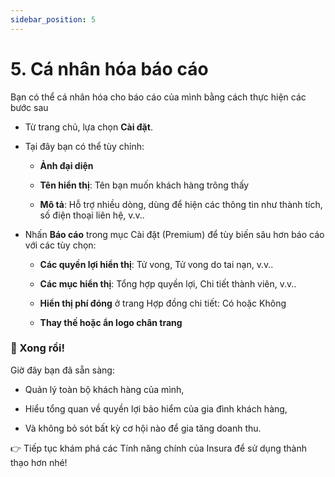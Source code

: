 ```yaml
---
sidebar_position: 5
---
```


# 5. Cá nhân hóa báo cáo

Bạn có thể cá nhân hóa cho báo cáo của mình bằng cách thực hiện các bước sau

* Từ trang chủ, lựa chọn **Cài đặt**.

* Tại đây bạn có thể tùy chỉnh:

  * **Ảnh đại diện**

  * **Tên hiển thị**: Tên bạn muốn khách hàng trông thấy

  * **Mô tả**: Hỗ trợ nhiều dòng, dùng để hiện các thông tin như thành tích, số điện thoại liên hệ, v.v..

* Nhấn **Báo cáo** trong mục Cài đặt (Premium) để tùy biến sâu hơn báo cáo với các tùy chọn:

  * **Các quyền lợi hiển thị**: Tử vong, Tử vong do tai nạn, v.v..

  * **Các mục hiển thị**: Tổng hợp quyền lợi, Chi tiết thành viên, v.v..

  * **Hiển thị phí đóng** ở trang Hợp đồng chi tiết: Có hoặc Không

  * **Thay thế hoặc ẩn logo chân trang**

### 

### 

### **🎉 Xong rồi\!**

Giờ đây bạn đã sẵn sàng:

* Quản lý toàn bộ khách hàng của mình,

* Hiểu tổng quan về quyền lợi bảo hiểm của gia đình khách hàng,

* Và không bỏ sót bất kỳ cơ hội nào để gia tăng doanh thu.

👉 Tiếp tục khám phá các Tính năng chính của Insura để sử dụng thành thạo hơn nhé\!

[image1]: <data:image/png;base64,iVBORw0KGgoAAAANSUhEUgAAABQAAAAUCAYAAACNiR0NAAAAmElEQVR4XmN4+vLt/xt3HlIFf/jy4z/DxGmz/1MLL16xFmLg1Fnz/69Yu4lsvHDZarCBi5avgRgIYoCcSy6+dP3WABsICyN08VEDsRuIniRAGGYguviJMxcIGwjTTAzetf8wYQPRsxMIwwxAF3/8/DVhA7FhmIHo4jA8aiBhAwlh2hs4b9FyjCRBCj547DSqgdTCq9Zv+Q8A4BFMx0dF1+kAAAAASUVORK5CYII=>